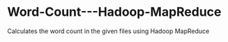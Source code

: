 # Word-Count---Hadoop-MapReduce
Calculates the word count in the given files using Hadoop MapReduce
